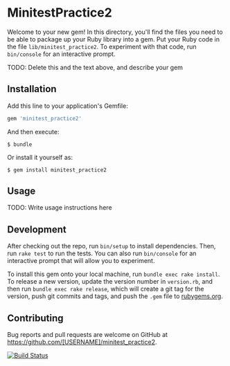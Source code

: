 # MinitestPractice2

Welcome to your new gem! In this directory, you'll find the files you need to be able to package up your Ruby library into a gem. Put your Ruby code in the file `lib/minitest_practice2`. To experiment with that code, run `bin/console` for an interactive prompt.

TODO: Delete this and the text above, and describe your gem

## Installation

Add this line to your application's Gemfile:

```ruby
gem 'minitest_practice2'
```

And then execute:

    $ bundle

Or install it yourself as:

    $ gem install minitest_practice2

## Usage

TODO: Write usage instructions here

## Development

After checking out the repo, run `bin/setup` to install dependencies. Then, run `rake test` to run the tests. You can also run `bin/console` for an interactive prompt that will allow you to experiment.

To install this gem onto your local machine, run `bundle exec rake install`. To release a new version, update the version number in `version.rb`, and then run `bundle exec rake release`, which will create a git tag for the version, push git commits and tags, and push the `.gem` file to [rubygems.org](https://rubygems.org).

## Contributing

Bug reports and pull requests are welcome on GitHub at https://github.com/[USERNAME]/minitest_practice2.


[![Build Status](https://travis-ci.org/arrigo3/minitest_practice2.svg?branch=master)](https://travis-ci.org/arrigo3/minitest_practice2)
